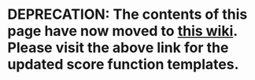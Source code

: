 # DEPRECATION: The contents of this page have now moved to [this wiki](https://github.com/IBM/watson-openscale-samples/wiki/Score-function-templates-for-IBM-Watson-OpenScale). Please visit the above link for the updated score function templates.
